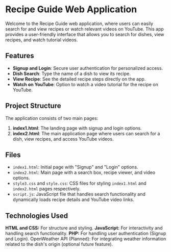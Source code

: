 # Recipe Guide Web Application

Welcome to the Recipe Guide web application, where users can easily search for and view recipes or watch relevant videos on YouTube. This app provides a user-friendly interface that allows you to search for dishes, view recipes, and watch tutorial videos.

## Features

- **Signup and Login**: Secure user authentication for personalized access.
- **Dish Search**: Type the name of a dish to view its recipe.
- **View Recipe**: See the detailed recipe steps directly on the app.
- **Watch on YouTube**: Option to watch a video tutorial for the recipe on YouTube.
  
## Project Structure

The application consists of two main pages:

1. **index1.html**: The landing page with signup and login options.
2. **index2.html**: The main application page where users can search for a dish, view recipes, and access YouTube videos.

## Files

- `index1.html`: Initial page with "Signup" and "Login" options.
- `index2.html`: Main page with a search box, recipe viewer, and video options.
- `style3.css` and `style.css`: CSS files for styling `index1.html` and `index2.html` pages respectively.
- `script.js`: JavaScript file that handles search functionality and dynamically loads recipe details and YouTube video links.


## Technologies Used
**HTML and CSS:** For structure and styling.
**JavaScript:** For interactivity and handling search functionality.
**PHP:** For handling user authentication (Signup and Login).
OpenWeather API (Planned): For integrating weather information related to the dish's origin (optional future feature).
